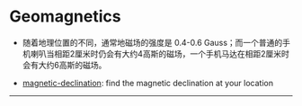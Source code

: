 # Geomagnetics

* 随着地理位置的不同，通常地磁场的强度是 0.4-0.6 Gauss；而一个普通的手机喇叭当相距2厘米时仍会有大约4高斯的磁场，一个手机马达在相距2厘米时会有大约6高斯的磁场。

* [magnetic-declination](http://www.magnetic-declination.com/): find the magnetic declination at your location

-----
